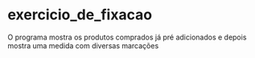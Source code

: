 # exercicio_de_fixacao
 O programa mostra os produtos comprados já pré adicionados e depois mostra uma medida com diversas marcações
